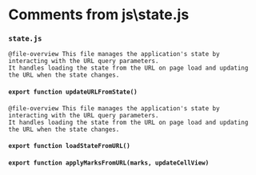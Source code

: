 # Comments from js\state.js

### `state.js`

```
@file-overview This file manages the application's state by interacting with the URL query parameters.
It handles loading the state from the URL on page load and updating the URL when the state changes.
```

#### `export function updateURLFromState()`

```
@file-overview This file manages the application's state by interacting with the URL query parameters.
It handles loading the state from the URL on page load and updating the URL when the state changes.
```


#### `export function loadStateFromURL()`


#### `export function applyMarksFromURL(marks, updateCellView)`

